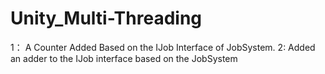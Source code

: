 # Unity_Multi-Threading

1：  A Counter Added Based on the IJob Interface of JobSystem.
2:    Added an adder to the IJob interface based on the JobSystem


